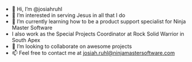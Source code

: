 - 👋 Hi, I’m @josiahruhl
- 👀 I’m interested in serving Jesus in all that I do
- 🌱 I’m currently learning how to be a product support specialist for Ninja Master Software
- I also work as the Special Projects Coordinator at Rock Solid Warrior in South Apex
- 💞️ I’m looking to collaborate on awesome projects
- 📫 Feel free to contact me at josiah.ruhl@ninjamastersoftware.com

<!---
josiahruhl/josiahruhl is a ✨ special ✨ repository because its `README.md` (this file) appears on your GitHub profile.
You can click the Preview link to take a look at your changes.
--->
